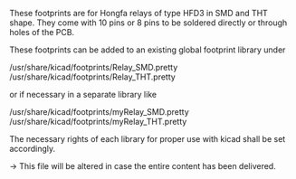 These footprints are for Hongfa relays of type HFD3 in SMD and THT shape. They come with 10 pins or 8 pins to be soldered directly or through holes of the PCB.

These footprints can be added to an existing global footprint library under

/usr/share/kicad/footprints/Relay_SMD.pretty
/usr/share/kicad/footprints/Relay_THT.pretty

or if necessary in a separate library like

/usr/share/kicad/footprints/myRelay_SMD.pretty
/usr/share/kicad/footprints/myRelay_THT.pretty

The necessary rights of each library for proper use with kicad shall be set accordingly.

-> This file will be altered in case the entire content has been delivered.
